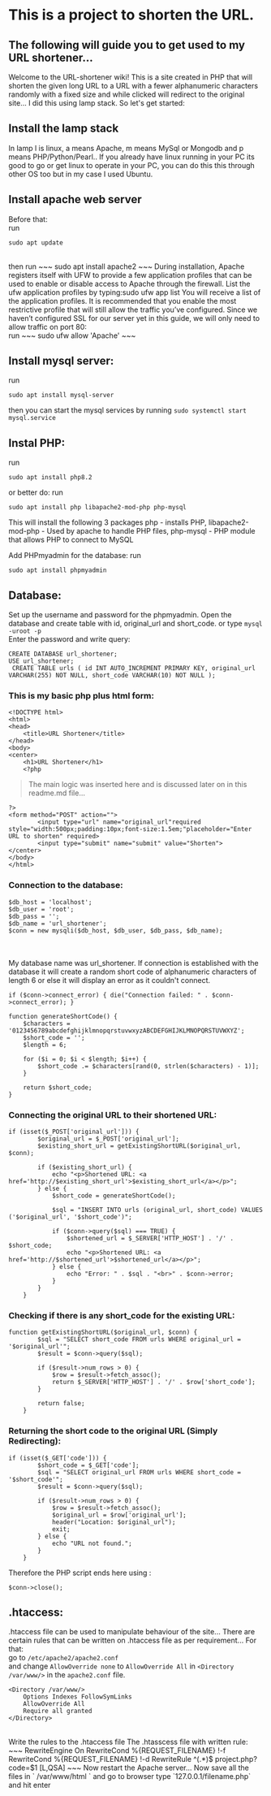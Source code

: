 # This is a project to shorten the URL.
## The following will guide you to get used to my URL shortener...
Welcome to the URL-shortener wiki! This is a site created in PHP that will shorten the given long URL to a URL with a fewer alphanumeric characters randomly with a fixed size and while clicked will redirect to the original site... I did this using lamp stack. So let's get started:

## Install the lamp stack
In lamp l is linux, a means Apache, m means MySql or Mongodb and p means PHP/Python/Pearl.. If you already have linux running in your PC its good to go or get linux to operate in your PC, you can do this this through other OS too but in my case I used Ubuntu.

## Install apache web server
Before that: <br>run
~~~
sudo apt update
~~~
<br>
then run 
~~~
sudo apt install apache2
~~~
During installation, Apache registers itself with UFW to provide a few application profiles that can be used to enable or disable access to Apache through the firewall. List the ufw application profiles by typing:sudo ufw app list
You will receive a list of the application profiles. It is recommended that you enable the most restrictive profile that will still allow the traffic you’ve configured. Since we haven’t configured SSL for our server yet in this guide, we will only need to allow traffic on port 80:<br>
run 
~~~
sudo ufw allow 'Apache'
~~~


## Install mysql server:
run 
~~~
sudo apt install mysql-server
~~~
then you can start the mysql services by running `sudo systemctl start mysql.service`


## Instal PHP:
run 
~~~
sudo apt install php8.2
~~~
or better do:
run
~~~
sudo apt install php libapache2-mod-php php-mysql
~~~
This will install the following 3 packages php - installs PHP, libapache2-mod-php - Used by apache to handle PHP files, php-mysql - PHP module that allows PHP to connect to MySQL

Add PHPmyadmin for the database:
run 
~~~
sudo apt install phpmyadmin
~~~


## Database:
Set up the username and password for the phpmyadmin. Open the database and create table with id, original_url and short_code. or type `mysql -uroot -p`<br>
Enter the password and write query:
~~~
CREATE DATABASE url_shortener; 
USE url_shortener; 
 CREATE TABLE urls ( id INT AUTO_INCREMENT PRIMARY KEY, original_url VARCHAR(255) NOT NULL, short_code VARCHAR(10) NOT NULL );
~~~
### This is my basic php plus html form:
~~~
<!DOCTYPE html>
<html>
<head>
    <title>URL Shortener</title>
</head>
<body>
<center>
    <h1>URL Shortener</h1>
    <?php
~~~
> The main logic was inserted here and is discussed later on in this readme.md file...
~~~
?>
<form method="POST" action="">
        <input type="url" name="original_url"required style="width:500px;padding:10px;font-size:1.5em;"placeholder="Enter URL to shorten" required>
        <input type="submit" name="submit" value="Shorten">
</center>
</body>
</html>

~~~
### Connection to the database:
~~~
$db_host = 'localhost'; 
$db_user = 'root';
$db_pass = ''; 
$db_name = 'url_shortener';
$conn = new mysqli($db_host, $db_user, $db_pass, $db_name);
~~~
<br><br>
My database name was url_shortener.
If connection is established with the database it will create a random short code of alphanumeric characters of length 6 or else it will display an error as it couldn't connect. <br>

`if ($conn->connect_error) {
        die("Connection failed: " . $conn->connect_error);
    }`



    function generateShortCode() {
        $characters = '0123456789abcdefghijklmnopqrstuvwxyzABCDEFGHIJKLMNOPQRSTUVWXYZ';
        $short_code = '';
        $length = 6; 

        for ($i = 0; $i < $length; $i++) {
            $short_code .= $characters[rand(0, strlen($characters) - 1)];
        }

        return $short_code;
    }
### Connecting the original URL to their shortened URL:
~~~
if (isset($_POST['original_url'])) {
        $original_url = $_POST['original_url'];
        $existing_short_url = getExistingShortURL($original_url, $conn);

        if ($existing_short_url) {
            echo "<p>Shortened URL: <a href='http://$existing_short_url'>$existing_short_url</a></p>";
        } else {
            $short_code = generateShortCode();

            $sql = "INSERT INTO urls (original_url, short_code) VALUES ('$original_url', '$short_code')";

            if ($conn->query($sql) === TRUE) {
                $shortened_url = $_SERVER['HTTP_HOST'] . '/' . $short_code;
                echo "<p>Shortened URL: <a href='http://$shortened_url'>$shortened_url</a></p>";
            } else {
                echo "Error: " . $sql . "<br>" . $conn->error;
            }
        }
    }
~~~
  
### Checking if there is any short_code for the existing URL: 
~~~
function getExistingShortURL($original_url, $conn) {
        $sql = "SELECT short_code FROM urls WHERE original_url = '$original_url'";
        $result = $conn->query($sql);

        if ($result->num_rows > 0) {
            $row = $result->fetch_assoc();
            return $_SERVER['HTTP_HOST'] . '/' . $row['short_code'];
        }

        return false;
    }
~~~
### Returning the short code to the original URL (Simply Redirecting):
~~~
if (isset($_GET['code'])) {
        $short_code = $_GET['code'];
        $sql = "SELECT original_url FROM urls WHERE short_code = '$short_code'";
        $result = $conn->query($sql);

        if ($result->num_rows > 0) {
            $row = $result->fetch_assoc();
            $original_url = $row['original_url'];
            header("Location: $original_url");
            exit;
        } else {
            echo "URL not found.";
        }
    }
~~~
Therefore the PHP script ends here using : 
~~~
$conn->close();
~~~
## .htaccess:
.htaccess file can be used to manipulate behaviour of the site...
There are certain rules that can be written on .htaccess file as per requirement...
For that: <br>
go to `/etc/apache2/apache2.conf` <br>
and change `AllowOverride none` to `AllowOverride All` in `<Directory /var/www/>` in the `apache2.conf` file.
~~~
<Directory /var/www/>
	Options Indexes FollowSymLinks
	AllowOverride All
	Require all granted
</Directory>
~~~
<br>
Write the rules to the .htaccess file
The .htasscess file with written rule: <br>
~~~
RewriteEngine On
RewriteCond %{REQUEST_FILENAME} !-f
RewriteCond %{REQUEST_FILENAME} !-d
RewriteRule ^(.*)$ project.php?code=$1 [L,QSA]
~~~
Now restart the Apache server...
Now save all the files in ` /var/www/html ` 
and go to browser type `127.0.0.1/filename.php` and hit enter



